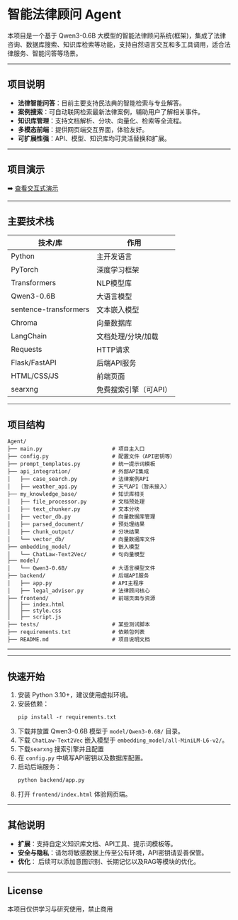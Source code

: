 # 智能法律顾问 Agent

本项目是一个基于 Qwen3-0.6B 大模型的智能法律顾问系统(框架)，集成了法律咨询、数据库搜索、知识库检索等功能，支持自然语言交互和多工具调用，适合法律服务、智能问答等场景。

---

## 项目说明

- **法律智能问答**：目前主要支持民法典的智能检索与专业解答。
- **案例搜索**：可自动联网检索最新法律案例，辅助用户了解相关事件。
- **知识库管理**：支持文档解析、分块、向量化、检索等全流程。
- **多模态前端**：提供网页端交互界面，体验友好。
- **可扩展性强**：API、模型、知识库均可灵活替换和扩展。

---


## 项目演示

➡️ [查看交互式演示](https://github.com/Smellyppp/Agent-XiaoYa/tree/main/demo/demo.html)

---

## 主要技术栈

| 技术/库               | 作用                       |
|-----------------------|----------------------------|
| Python               | 主开发语言                 |
| PyTorch              | 深度学习框架               |
| Transformers         | NLP模型库                  |
| Qwen3-0.6B           | 大语言模型                 |
| sentence-transformers| 文本嵌入模型               |
| Chroma               | 向量数据库                 |
| LangChain            | 文档处理/分块/加载         |
| Requests             | HTTP请求                   |
| Flask/FastAPI        | 后端API服务                |
| HTML/CSS/JS          | 前端页面                   |
| searxng              | 免费搜索引擎（可API）       |
---

## 项目结构

```
Agent/
├── main.py                      # 项目主入口
├── config.py                    # 配置文件（API密钥等）
├── prompt_templates.py          # 统一提示词模板
├── api_integration/             # 外部API集成
│   ├── case_search.py           # 法律案例API
│   ├── weather_api.py           # 天气API（暂未接入）
├── my_knowledge_base/           # 知识库相关
│   ├── file_processor.py        # 文档预处理
│   ├── text_chunker.py          # 文本分块
│   ├── vector_db.py             # 向量数据库管理
│   ├── parsed_document/         # 预处理结果
│   ├── chunk_output/            # 分块结果
│   └── vector_db/               # 向量数据库文件
├── embedding_model/             # 嵌入模型
│   └── ChatLaw-Text2Vec/        # 句向量模型
├── model/
│   └── Qwen3-0.6B/              # 大语言模型文件
├── backend/                     # 后端API服务
│   ├── app.py                   # API主程序
│   ├── legal_advisor.py         # 法律顾问核心
├── frontend/                    # 前端页面与资源
│   ├── index.html
│   ├── style.css
│   ├── script.js
├── tests/                       # 某些测试脚本
├── requirements.txt             # 依赖包列表
├── README.md                    # 项目说明文档
```

---

---

## 快速开始

1. 安装 Python 3.10+，建议使用虚拟环境。
2. 安装依赖：
   ```
   pip install -r requirements.txt
   ```
3. 下载并放置 Qwen3-0.6B 模型于 `model/Qwen3-0.6B/` 目录。
4. 下载 `ChatLaw-Text2Vec` 嵌入模型于 `embedding_model/all-MiniLM-L6-v2/`。
5. 下载`searxng` 搜索引擎并且配置
6. 在 `config.py` 中填写API密钥以及数据库配置。
7. 启动后端服务：
   ```
   python backend/app.py
   ```
8. 打开 `frontend/index.html` 体验网页端。

---

## 其他说明
- **扩展**：支持自定义知识库文档、API工具、提示词模板等。
- **安全与隐私**：请勿将敏感数据上传至公有环境，API密钥请妥善保管。
- **优化**： 后续可以添加意图识别、长期记忆以及RAG等模块的优化。

---

## License

本项目仅供学习与研究使用，禁止商用